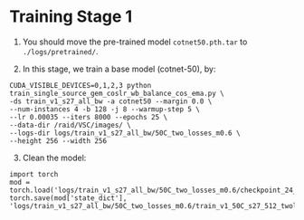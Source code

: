 # Training Stage 1

1. You should move the pre-trained model ```cotnet50.pth.tar``` to ```./logs/pretrained/```.

2. In this stage, we train a base model (cotnet-50), by:

```
CUDA_VISIBLE_DEVICES=0,1,2,3 python train_single_source_gem_coslr_wb_balance_cos_ema.py \
-ds train_v1_s27_all_bw -a cotnet50 --margin 0.0 \
--num-instances 4 -b 128 -j 8 --warmup-step 5 \
--lr 0.00035 --iters 8000 --epochs 25 \
--data-dir /raid/VSC/images/ \
--logs-dir logs/train_v1_s27_all_bw/50C_two_losses_m0.6 \
--height 256 --width 256
```

3. Clean the model:

```
import torch
mod = torch.load('logs/train_v1_s27_all_bw/50C_two_losses_m0.6/checkpoint_24_ema.pth.tar',map_location='cpu')
torch.save(mod['state_dict'], 'logs/train_v1_s27_all_bw/50C_two_losses_m0.6/train_v1_50C_s27_512_twolosses_m0.6_all_bw.pth.tar')
```
